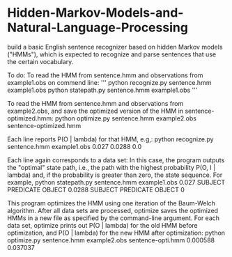 # Hidden-Markov-Models-and-Natural-Language-Processing

build a basic English sentence recognizer based on hidden Markov models ("HMMs"), which is expected to recognize and parse sentences that use the certain vocabulary.

To do:
  To read the HMM from sentence.hmm and observations from example1.obs on commend line:
    '''
    python recognize.py sentence.hmm example1.obs 
    python statepath.py sentence.hmm example1.obs
    '''

  To read the HMM from sentence.hmm and observations from example2.obs, and save the optimized version of the HMM in sentence-optimized.hmm:
    python optimize.py sentence.hmm example2.obs sentence-optimized.hmm
  
  Each line reports P(O | lambda) for that HMM, e.g,:
    python recognize.py sentence.hmm example1.obs 
    0.027 
    0.0288 
    0.0
    
  Each line again corresponds to a data set:  In this case, the program outputs the "optimal" state path, i.e., the path with the highest probability P(O, I | lambda) and, if the probability is greater than zero, the state sequence.  For example,
    python statepath.py sentence.hmm example1.obs 
    0.027 SUBJECT PREDICATE OBJECT
    0.0288 SUBJECT PREDICATE OBJECT
    0
    
  This program optimizes the HMM using one iteration of the Baum-Welch algorithm.  After all data sets are processed, optimize saves the optimized HMMs in a new file as specified by the command-line argument.
  For each data set, optimize prints out P(O | lambda) for the old HMM before optimization, and P(O | lambda) for the new HMM after optimization:
    python optimize.py sentence.hmm example2.obs sentence-opti.hmm 
    0.000588 0.037037
